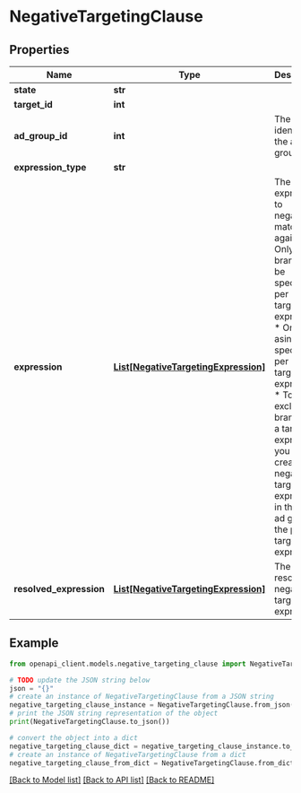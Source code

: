 # NegativeTargetingClause


## Properties

Name | Type | Description | Notes
------------ | ------------- | ------------- | -------------
**state** | **str** |  | [optional] 
**target_id** | **int** |  | [optional] 
**ad_group_id** | **int** | The identifier of the ad group. | [optional] 
**expression_type** | **str** |  | [optional] 
**expression** | [**List[NegativeTargetingExpression]**](NegativeTargetingExpression.md) | The expression to negatively match against. * Only one brand may be specified per targeting expression. * Only one asin may be specified per targeting expression. * To exclude a brand from a targeting expression, you must create a negative targeting expression in the same ad group as the positive targeting expression. | [optional] 
**resolved_expression** | [**List[NegativeTargetingExpression]**](NegativeTargetingExpression.md) | The resolved negative targeting expression. | [optional] 

## Example

```python
from openapi_client.models.negative_targeting_clause import NegativeTargetingClause

# TODO update the JSON string below
json = "{}"
# create an instance of NegativeTargetingClause from a JSON string
negative_targeting_clause_instance = NegativeTargetingClause.from_json(json)
# print the JSON string representation of the object
print(NegativeTargetingClause.to_json())

# convert the object into a dict
negative_targeting_clause_dict = negative_targeting_clause_instance.to_dict()
# create an instance of NegativeTargetingClause from a dict
negative_targeting_clause_from_dict = NegativeTargetingClause.from_dict(negative_targeting_clause_dict)
```
[[Back to Model list]](../README.md#documentation-for-models) [[Back to API list]](../README.md#documentation-for-api-endpoints) [[Back to README]](../README.md)


